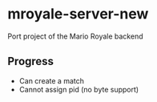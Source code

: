 # mroyale-server-new
Port project of the Mario Royale backend
## Progress
- Can create a match
- Cannot assign pid (no byte support)